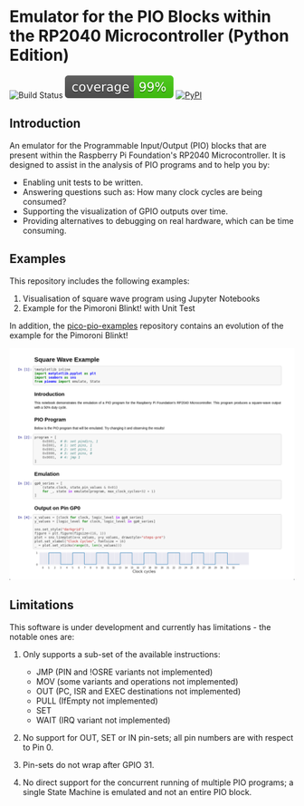 # Emulator for the PIO Blocks within the RP2040 Microcontroller (Python Edition)

![Build Status](https://github.com/NathanY3G/rp2040-pio-emulator/actions/workflows/package-ci.yml/badge.svg) ![Coverage](./docs/images/coverage-badge.svg) [![PyPI](https://img.shields.io/pypi/v/rp2040-pio-emulator?color=informational)](https://pypi.org/project/rp2040-pio-emulator/)

## Introduction
An emulator for the Programmable Input/Output (PIO) blocks that are present
within the Raspberry Pi Foundation's RP2040 Microcontroller. It is designed
to assist in the analysis of PIO programs and to help you by:

* Enabling unit tests to be written.
* Answering questions such as: How many clock cycles are being consumed?
* Supporting the visualization of GPIO outputs over time.
* Providing alternatives to debugging on real hardware, which can be time consuming.

## Examples
This repository includes the following examples:

1. Visualisation of square wave program using Jupyter Notebooks
1. Example for the Pimoroni Blinkt! with Unit Test

In addition, the [pico-pio-examples](https://github.com/NathanY3G/pico-pio-examples)
repository contains an evolution of the example for the Pimoroni Blinkt!

![Screenshot of square-wave program in Jupyter Notebooks](./examples/jupyter-notebook/jupyter_example.png)

## Limitations
This software is under development and currently has limitations - the notable ones are:

1. Only supports a sub-set of the available instructions:

   * JMP (PIN and !OSRE variants not implemented)
   * MOV (some variants and operations not implemented)
   * OUT (PC, ISR and EXEC destinations not implemented)
   * PULL (IfEmpty not implemented)
   * SET
   * WAIT (IRQ variant not implemented)

1. No support for OUT, SET or IN pin-sets; all pin numbers are with respect to Pin 0.

1. Pin-sets do not wrap after GPIO 31.

1. No direct support for the concurrent running of multiple PIO programs;
   a single State Machine is emulated and not an entire PIO block.
